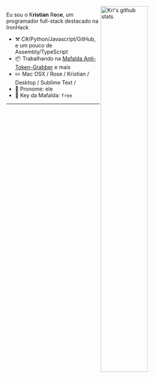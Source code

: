 <img align="right" alt="Kri's github stats" width="50%" src="https://github-readme-stats.vercel.app/api?username=kristianrose&show_icons=true">

Eu sou o K**ristian** R**o**s**e**, um programador full-stack destacado na IronHack

-   :hammer_and_pick: C#/Python/Javascript/GitHub, e um pouco de Assembly/TypeScript
-   :package: Trabalhando na [Mafalda Anti-Token-Grabber](https://github.com/kristianrose) e mais
-   :pencil2: Mac OSX / Rose / Kristian / Desktop / Sublime Text / 
-   :man: Pronome: ele
-   :key: Key da Mafalda: `free`

---
